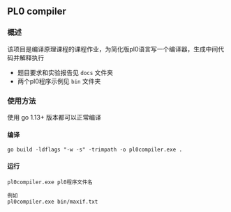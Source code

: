 ## PL0 compiler

### 概述

该项目是编译原理课程的课程作业，为简化版pl0语言写一个编译器，生成中间代码并解释执行

- 题目要求和实验报告见 `docs` 文件夹
- 两个pl0程序示例见 `bin` 文件夹

### 使用方法

使用 go 1.13+ 版本都可以正常编译

#### 编译

```
go build -ldflags "-w -s" -trimpath -o pl0compiler.exe .
```

#### 运行

```
pl0compiler.exe pl0程序文件名

例如
pl0compiler.exe bin/maxif.txt
```
